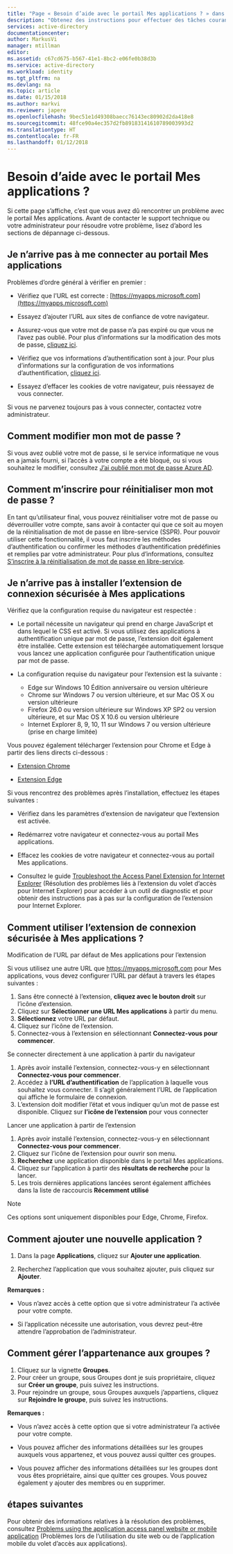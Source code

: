 ```yaml
---
title: "Page « Besoin d’aide avec le portail Mes applications ? » dans Azure Active Directory | Microsoft Docs"
description: "Obtenez des instructions pour effectuer des tâches courantes lors de l’utilisation du Panneau d’accès."
services: active-directory
documentationcenter: 
author: MarkusVi
manager: mtillman
editor: 
ms.assetid: c67cd675-b567-41e1-8bc2-e06fe0b38d3b
ms.service: active-directory
ms.workload: identity
ms.tgt_pltfrm: na
ms.devlang: na
ms.topic: article
ms.date: 01/15/2018
ms.author: markvi
ms.reviewer: japere
ms.openlocfilehash: 9bec51e1d49308baecc76143ec80902d2da418e8
ms.sourcegitcommit: 48fce90a4ec357d2fb89183141610789003993d2
ms.translationtype: HT
ms.contentlocale: fr-FR
ms.lasthandoff: 01/12/2018
---
```

# <a name="do-you-need-help-with-the-my-apps-portal"></a>Besoin d’aide avec le portail Mes applications ?

Si cette page s’affiche, c’est que vous avez dû rencontrer un problème avec le portail Mes applications. Avant de contacter le support technique ou votre administrateur pour résoudre votre problème, lisez d’abord les sections de dépannage ci-dessous.

## <a name="i-am-having-trouble-signing-into-the-my-apps-portal"></a>Je n’arrive pas à me connecter au portail Mes applications

Problèmes d’ordre général à vérifier en premier :

- Vérifiez que l’URL est correcte : [https://myapps.microsoft.com](https://myapps.microsoft.com)

- Essayez d’ajouter l’URL aux sites de confiance de votre navigateur.

- Assurez-vous que votre mot de passe n’a pas expiré ou que vous ne l’avez pas oublié. Pour plus d’informations sur la modification des mots de passe, [cliquez ici](active-directory-passwords-update-your-own-password.md).

- Vérifiez que vos informations d’authentification sont à jour. Pour plus d’informations sur la configuration de vos informations d’authentification, [cliquez ici](https://docs.microsoft.com/azure/multi-factor-authentication/end-user/multi-factor-authentication-end-user).

- Essayez d’effacer les cookies de votre navigateur, puis réessayez de vous connecter.

Si vous ne parvenez toujours pas à vous connecter, contactez votre administrateur.


## <a name="how-do-i-update-my-password"></a>Comment modifier mon mot de passe ?

Si vous avez oublié votre mot de passe, si le service informatique ne vous en a jamais fourni, si l’accès à votre compte a été bloqué, ou si vous souhaitez le modifier, consultez [J’ai oublié mon mot de passe Azure AD](active-directory-passwords-update-your-own-password.md).

## <a name="how-do-i-register-for-password-reset"></a>Comment m’inscrire pour réinitialiser mon mot de passe ?

En tant qu’utilisateur final, vous pouvez réinitialiser votre mot de passe ou déverrouiller votre compte, sans avoir à contacter qui que ce soit au moyen de la réinitialisation de mot de passe en libre-service (SSPR). Pour pouvoir utiliser cette fonctionnalité, il vous faut inscrire les méthodes d’authentification ou confirmer les méthodes d’authentification prédéfinies et remplies par votre administrateur. Pour plus d’informations, consultez [S’inscrire à la réinitialisation de mot de passe en libre-service](active-directory-passwords-reset-register.md).


## <a name="i-am-having-trouble-installing-the-my-apps-secure-sign-in-extension"></a>Je n’arrive pas à installer l’extension de connexion sécurisée à Mes applications

Vérifiez que la configuration requise du navigateur est respectée :

- Le portail nécessite un navigateur qui prend en charge JavaScript et dans lequel le CSS est activé. Si vous utilisez des applications à authentification unique par mot de passe, l’extension doit également être installée. Cette extension est téléchargée automatiquement lorsque vous lancez une application configurée pour l’authentification unique par mot de passe.

- La configuration requise du navigateur pour l’extension est la suivante :
    - Edge sur Windows 10 Édition anniversaire ou version ultérieure
    - Chrome sur Windows 7 ou version ultérieure, et sur Mac OS X ou version ultérieure
    - Firefox 26.0 ou version ultérieure sur Windows XP SP2 ou version ultérieure, et sur Mac OS X 10.6 ou version ultérieure
    - Internet Explorer 8, 9, 10, 11 sur Windows 7 ou version ultérieure (prise en charge limitée)

Vous pouvez également télécharger l’extension pour Chrome et Edge à partir des liens directs ci-dessous :

- [Extension Chrome](https://chrome.google.com/webstore/detail/access-panel-extension/ggjhpefgjjfobnfoldnjipclpcfbgbhl)

- [Extension Edge](https://www.microsoft.com/store/apps/9pc9sckkzk84)

Si vous rencontrez des problèmes après l’installation, effectuez les étapes suivantes :

- Vérifiez dans les paramètres d’extension de navigateur que l’extension est activée.

- Redémarrez votre navigateur et connectez-vous au portail Mes applications.

- Effacez les cookies de votre navigateur et connectez-vous au portail Mes applications.
- Consultez le guide [Troubleshoot the Access Panel Extension for Internet Explorer](https://docs.microsoft.com/azure/active-directory/active-directory-saas-ie-troubleshooting) (Résolution des problèmes liés à l’extension du volet d’accès pour Internet Explorer) pour accéder à un outil de diagnostic et pour obtenir des instructions pas à pas sur la configuration de l’extension pour Internet Explorer.

## <a name="how-do-i-use-the-my-apps-secure-sign-in-extension"></a>Comment utiliser l’extension de connexion sécurisée à Mes applications ?
Modification de l’URL par défaut de Mes applications pour l’extension

Si vous utilisez une autre URL que https://myapps.microsoft.com pour Mes applications, vous devez configurer l’URL par défaut à travers les étapes suivantes :
1. Sans être connecté à l’extension, **cliquez avec le bouton droit** sur l’icône d’extension.
2. Cliquez sur **Sélectionner une URL Mes applications** à partir du menu.
3. **Sélectionnez** votre URL par défaut.
4. Cliquez sur l’icône de l’extension.
5. Connectez-vous à l’extension en sélectionnant **Connectez-vous pour commencer**.

Se connecter directement à une application à partir du navigateur
1. Après avoir installé l’extension, connectez-vous-y en sélectionnant **Connectez-vous pour commencer**.
2. Accédez à **l’URL d’authentification** de l’application à laquelle vous souhaitez vous connecter. Il s’agit généralement l’URL de l’application qui affiche le formulaire de connexion.
3. L’extension doit modifier l’état et vous indiquer qu’un mot de passe est disponible. Cliquez sur **l’icône de l’extension** pour vous connecter

Lancer une application à partir de l’extension
1. Après avoir installé l’extension, connectez-vous-y en sélectionnant **Connectez-vous pour commencer**.
2. Cliquez sur l’icône de l’extension pour ouvrir son menu.
3. **Recherchez** une application disponible dans le portail Mes applications.
4. Cliquez sur l’application à partir des **résultats de recherche** pour la lancer.
5. Les trois dernières applications lancées seront également affichées dans la liste de raccourcis **Récemment utilisé**

> [!NOTE]
> Ces options sont uniquement disponibles pour Edge, Chrome, Firefox.

## <a name="how-do-i-add-a-new-app"></a>Comment ajouter une nouvelle application ?

1.  Dans la page **Applications**, cliquez sur **Ajouter une application**.

2.  Recherchez l’application que vous souhaitez ajouter, puis cliquez sur **Ajouter**.

**Remarques :**

- Vous n’avez accès à cette option que si votre administrateur l’a activée pour votre compte.

- Si l’application nécessite une autorisation, vous devrez peut-être attendre l’approbation de l’administrateur.


## <a name="how-do-i-manage-my-group-memberships"></a>Comment gérer l’appartenance aux groupes ?

1. Cliquez sur la vignette **Groupes**. 
2. Pour créer un groupe, sous Groupes dont je suis propriétaire, cliquez sur **Créer un groupe**, puis suivez les instructions.
3. Pour rejoindre un groupe, sous Groupes auxquels j’appartiens, cliquez sur **Rejoindre le groupe**, puis suivez les instructions.

**Remarques :**

- Vous n’avez accès à cette option que si votre administrateur l’a activée pour votre compte.

- Vous pouvez afficher des informations détaillées sur les groupes auxquels vous appartenez, et vous pouvez aussi quitter ces groupes.

- Vous pouvez afficher des informations détaillées sur les groupes dont vous êtes propriétaire, ainsi que quitter ces groupes. Vous pouvez également y ajouter des membres ou en supprimer.


## <a name="next-steps"></a>étapes suivantes

Pour obtenir des informations relatives à la résolution des problèmes, consultez [Problems using the application access panel website or mobile application](active-directory-application-access-panel-content-map.md) (Problèmes lors de l’utilisation du site web ou de l’application mobile du volet d’accès aux applications).

